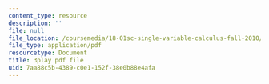 ```yaml
---
content_type: resource
description: ''
file: null
file_location: /coursemedia/18-01sc-single-variable-calculus-fall-2010/7aa88c5b4389c0e1152f38e0b88e4afa_1RLctDS2hUQ.pdf
file_type: application/pdf
resourcetype: Document
title: 3play pdf file
uid: 7aa88c5b-4389-c0e1-152f-38e0b88e4afa
---
```

